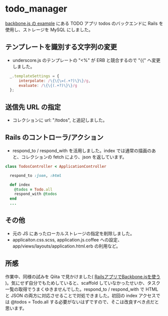 # todo_manager

[backbone.js の example](https://github.com/documentcloud/backbone/tree/master/examples) にある TODO アプリ todos のバックエンドに Rails を使用し、ストレージを MySQL にしました。

## テンプレートを識別する文字列の変更

* underscore.js のテンプレートの "<%" が ERB と競合するので "{{" へ変更しました。

```ruby:todos.js
  _.templateSettings = {
      interpolate: /\{\{\=(.+?)\}\}/g,
      evaluate: /\{\{(.+?)\}\}/g
  };
```

## 送信先 URL の指定

* コレクションに url: "/todos", と追記しました。

## Rails のコントローラ/アクション

* respond_to / respond_with を活用しました。index では通常の描画のあと、コレクションの fetch により、json を返しています。

```ruby:todos_controller.rb
class TodosController < ApplicationController

  respond_to :json, :html

  def index
    @todos = Todo.all
    respond_with @todos
  end
  ...
```

## その他

* 元の JS にあったローカルストレージの指定を削除しました。
* applicaiton.css.scss, application.js.coffee への設定、app/views/layouts/application.html.erb の利用など。

## 所感

作業中、同様の試みを Qiita で見かけました( [RailsアプリでBackbone.jsを使う](http://qiita.com/items/c14d4554f6af8b4e6159) )。気にせず自分でもためしていると、scaffold していなかったせいか、タスク一覧の取得でうまくゆきませんでした。respond_to / respond_with で HTML と JSON の両方に対応させることで対処できました。初回の index アクセスでは @todos = Todo.all する必要がないはずですので、そこは改良すべき点だと思います。
